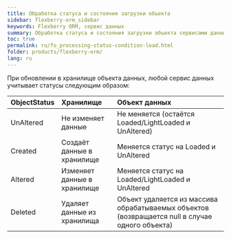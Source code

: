```yaml
---
title: Обработка статуса и состояния загрузки объекта
sidebar: flexberry-orm_sidebar
keywords: Flexberry ORM, сервис данных
summary: Обработка статуса и состояния загрузки объекта сервисами данных
toc: true
permalink: ru/fo_processing-status-condition-load.html
folder: products/flexberry-orm/
lang: ru
---
```


При обновлении в хранилище объекта данных, любой сервис данных учитывает статусы следующим образом:

| **ObjectStatus**| **Хранилище**| **Объект данных**|
|:----------------|:----------------|:----------------|
| UnAltered| Не изменяет данные| Не меняется (остаётся Loaded/LightLoaded и UnAltered)|
| Created| Создаёт данные в хранилище| Меняется статус на Loaded и UnAltered|
| Altered| Изменяет данные в хранилище| Меняется статус на Loaded/LightLoaded и UnAltered|
| Deleted| Удаляет данные из хранилища| Объект удаляется из массива обрабатываемых объектов (возвращается null в случае одного объекта)|